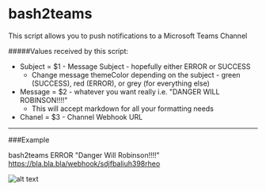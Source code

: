 # bash2teams

This script allows you to push notifications to a Microsoft Teams Channel

 #####Values received by this script:
 - Subject = $1 - Message Subject - hopefully either ERROR or SUCCESS
    * Change message themeColor depending on the subject - green (SUCCESS), red (ERROR), or grey (for everything else)
 - Message = $2 - whatever you want really i.e. "DANGER WILL ROBINSON!!!!"
    * This will accept markdown for all your formatting needs
 - Chanel  = $3 - Channel Webhook URL
 
 ----
 
 ###Example
 
 bash2teams ERROR "Danger Will Robinson!!!!" https://bla.bla.bla/webhook/sdjfbaliuh398rheo
 
 ![alt text](./images/example.png)
